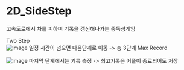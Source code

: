 # 2D_SideStep

고속도로에서 차를 피하며 기록을 갱신해나가는 중독성게임

Two Step  
![image](https://user-images.githubusercontent.com/48191157/71569136-47112b00-2b10-11ea-9cd0-6256898e5301.png)  일정 시간이 넘으면 다음단계로 이동   -> 총 3단계
Max Record 

![image](https://user-images.githubusercontent.com/48191157/71569163-82abf500-2b10-11ea-8e40-303a8ab98474.png)  마지막 단계에서는 기록 측정 -> 최고기록은 어플이 종료되어도 저장
